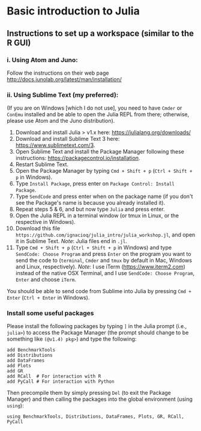 # Basic introduction to Julia

## Instructions to set up a workspace (similar to the R GUI)

### i. Using Atom and Juno:

Follow the instructions on their web page http://docs.junolab.org/latest/man/installation/


### ii. Using Sublime Text (my preferred):

(If you are on Windows [which I do not use], you need to have `Cmder` or `ConEmu` installed and be able to open the Julia REPL from there; otherwise, please use Atom and the Juno distribution).

1. Download and install Julia > v1.x here: https://julialang.org/downloads/
2. Download and install Sublime Text 3 here: https://www.sublimetext.com/3.
3. Open Sublime Text and install the Package Manager following these instructions: https://packagecontrol.io/installation.
4. Restart Sublime Text.
5. Open the Package Manager by typing `Cmd + Shift + p` (`Ctrl + Shift + p` in Windows).
6. Type `Install Package`, press enter on `Package Control: Install Package`.
7. Type `SendCode` and press enter when on the package name (if you don't see the Package's name is because you already installed it).
8. Repeat steps 5 & 6, and but now type `Julia` and press enter.
11. Open the Julia REPL in a terminal window (or tmux in Linux, or the respective in Windows).
12. Download this file `https://github.com/ignacioq/julia_intro/julia_workshop.jl`, and open it in Sublime Text. _Note_: Julia files end in `.jl`.
13. Type `Cmd + Shift + p` (`Ctrl + Shift + p` in Windows) and type `SendCode: Choose Program` and press `Enter` on the program you want to send the code to (`terminal`, `Cmder` and `tmux` by default in Mac, Windows and Linux, respectively). _Note_: I use iTerm (https://www.iterm2.com) instead of the native OSX Terminal, and I use `SendCode: Choose Program`, `Enter` and choose `iTerm`.

You should be able to send code from Sublime into Julia by pressing `Cmd + Enter` (`Ctrl + Enter` in Windows).



### Install some useful packages

Please install the following packages by typing `]` in the Julia prompt (i.e., `julia>`) to access the Package Manager (the prompt should change to be something like `(@v1.4) pkg>`) and type the following:
```
add BenchmarkTools
add Distributions
add DataFrames
add Plots
add GR
add RCall  # For interaction with R
add PyCall # For interaction with Python
```
Then precompile them by simply pressing `Del` (to exit the Package Manager) and then calling the packages into the global environment (using `using`): 
```
using BenchmarkTools, Distributions, DataFrames, Plots, GR, RCall, PyCall
```
